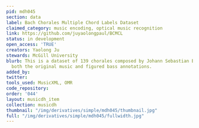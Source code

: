 ```yaml
---
pid: mdh045
section: data
label: Bach Chorales Multiple Chord Labels Dataset
claimed_category: music encoding, optical music recognition
link: https://github.com/juyaolongpaul/BCMCL
status: in development
open_access: 'TRUE'
creators: Yaolong Ju
stewards: McGill University
blurb: This is a dataset of 139 chorales composed by Johann Sebastian Bach, and includes
  both the original music and figured bass annotations.
added_by:
twitter:
tools_used: MusicXML, OMR
code_repository:
order: '044'
layout: musicdh_item
collection: musicdh
thumbnail: "/img/derivatives/simple/mdh045/thumbnail.jpg"
full: "/img/derivatives/simple/mdh045/fullwidth.jpg"
---
```

